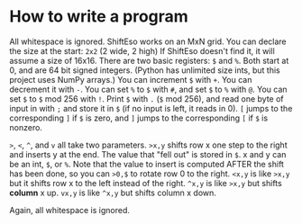# How to write a program

All whitespace is ignored.
ShiftEso works on an MxN grid. You can declare the size at the start:
`2x2` (2 wide, 2 high)
If ShiftEso doesn't find it, it will assume a size of 16x16. There are two basic registers: `$` and `%`. Both start at 0, and are 64 bit signed integers. (Python has unlimited size ints, but this project uses NumPy arrays.) You can increment `$` with `+`. You can decrement it with `-`. You can set `%` to `$` with `#`, and set `$` to `%` with `@`. You can set `$` to `$` mod 256 with `!`. Print `$` with `.` (`$` mod 256), and read one byte of input in with `;` and store it in `$` (if no input is left, it reads in 0). `[` jumps to the corresponding `]` if `$` is zero, and `]` jumps to the corresponding `[` if `$` is nonzero.

`>`, `<`, `^`, and `v` all take two parameters.
`>x,y` shifts row x one step  to the right and inserts y at the end. The value that "fell out" is stored in `$`. x and y can be an int, `$`, or `%`. Note that the value to insert is computed AFTER the shift has been done, so you can `>0,$` to rotate row 0 to the right.
`<x,y` is like `>x,y` but it shifts row x to the left instead of the right.
`^x,y` is like `>x,y` but shifts **column** x up.
`vx,y` is like `^x,y` but shifts column x down.

Again, all whitespace is ignored.
